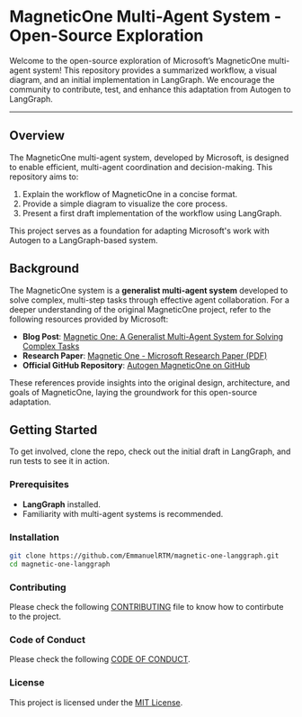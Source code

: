 # MagneticOne Multi-Agent System - Open-Source Exploration

Welcome to the open-source exploration of Microsoft’s MagneticOne multi-agent system! This repository provides a summarized workflow, a visual diagram, and an initial implementation in LangGraph. We encourage the community to contribute, test, and enhance this adaptation from Autogen to LangGraph.

---

## Overview

The MagneticOne multi-agent system, developed by Microsoft, is designed to enable efficient, multi-agent coordination and decision-making. This repository aims to:
1. Explain the workflow of MagneticOne in a concise format.
2. Provide a simple diagram to visualize the core process.
3. Present a first draft implementation of the workflow using LangGraph.

This project serves as a foundation for adapting Microsoft's work with Autogen to a LangGraph-based system.

## Background

The MagneticOne system is a **generalist multi-agent system** developed to solve complex, multi-step tasks through effective agent collaboration. For a deeper understanding of the original MagneticOne project, refer to the following resources provided by Microsoft:

- **Blog Post**: [Magnetic One: A Generalist Multi-Agent System for Solving Complex Tasks](https://www.microsoft.com/en-us/research/articles/magentic-one-a-generalist-multi-agent-system-for-solving-complex-tasks/)
- **Research Paper**: [Magnetic One - Microsoft Research Paper (PDF)](https://www.microsoft.com/en-us/research/uploads/prod/2024/11/Magentic-One.pdf)
- **Official GitHub Repository**: [Autogen MagneticOne on GitHub](https://github.com/microsoft/autogen/tree/main/python/packages/autogen-magentic-one)

These references provide insights into the original design, architecture, and goals of MagneticOne, laying the groundwork for this open-source adaptation.

## Getting Started

To get involved, clone the repo, check out the initial draft in LangGraph, and run tests to see it in action. 

### Prerequisites

- **LangGraph** installed.
- Familiarity with multi-agent systems is recommended.

### Installation

```bash
git clone https://github.com/EmmanuelRTM/magnetic-one-langgraph.git
cd magnetic-one-langgraph
```

### Contributing

Please check the following [CONTRIBUTING](CONTRIBUTING.md) file to know how to contirbute to the project.

### Code of Conduct

Please check the following [CODE OF CONDUCT](CONTRIBUTING.md).

### License

This project is licensed under the [MIT License](LICENSE).